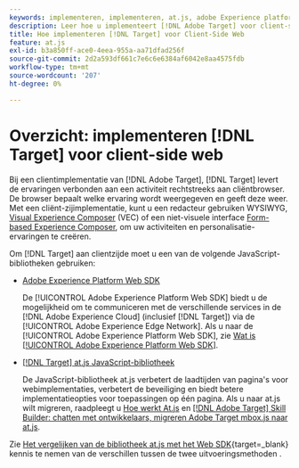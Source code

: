 ```yaml
---
keywords: implementeren, implementeren, at.js, adobe Experience platform web sdk, aep web sdk
description: Leer hoe u implementeert [!DNL Adobe Target] voor client-side web met de [!DNL Adobe Experience Platform Web SDK] (AEP Web SDK) of de JavaScript-bibliotheek at.js.
title: Hoe implementeren [!DNL Target] voor Client-Side Web
feature: at.js
exl-id: b3a850ff-ace0-4eea-955a-aa71dfad256f
source-git-commit: 2d2a593df661c7e6c6e6384af6042e8aa4575fdb
workflow-type: tm+mt
source-wordcount: '207'
ht-degree: 0%

---
```


# Overzicht: implementeren [!DNL Target] voor client-side web

Bij een clientimplementatie van [!DNL Adobe Target], [!DNL Target] levert de ervaringen verbonden aan een activiteit rechtstreeks aan cliëntbrowser. De browser bepaalt welke ervaring wordt weergegeven en geeft deze weer. Met een cliënt-zijimplementatie, kunt u een redacteur gebruiken WYSIWYG, [Visual Experience Composer](https://experienceleague.adobe.com/docs/target/using/experiences/vec/visual-experience-composer.html) (VEC) of een niet-visuele interface [Form-based Experience Composer](https://experienceleague.adobe.com/docs/target/using/experiences/form-experience-composer.html), om uw activiteiten en personalisatie-ervaringen te creëren.

Om [!DNL Target] aan clientzijde moet u een van de volgende JavaScript-bibliotheken gebruiken:

* [Adobe Experience Platform Web SDK](/help/dev/implement/client-side/aep-web-sdk.md)

  De [!UICONTROL Adobe Experience Platform Web SDK] biedt u de mogelijkheid om te communiceren met de verschillende services in de [!DNL Adobe Experience Cloud] (inclusief [!DNL Target]) via de [!UICONTROL Adobe Experience Edge Network]. Als u naar de [!UICONTROL Adobe Experience Platform Web SDK], zie [Wat is [!UICONTROL Adobe Experience Platform Web SDK]](/help/dev/implement/client-side/aep-web-sdk.md).

* [[!DNL Target] at.js JavaScript-bibliotheek](/help/dev/implement/client-side/atjs/how-atjs-works/overview.md)

  De JavaScript-bibliotheek at.js verbetert de laadtijden van pagina&#39;s voor webimplementaties, verbetert de beveiliging en biedt betere implementatieopties voor toepassingen op één pagina. Als u naar at.js wilt migreren, raadpleegt u [Hoe werkt At.js](/help/dev/implement/client-side/atjs/how-atjs-works/overview.md) en [[!DNL Adobe Target] Skill Builder: chatten met ontwikkelaars, migreren Adobe Target mbox.js naar at.js](https://seminars.adobeconnect.com/ptdo6mfo6qn6/?proto=true).


Zie [Het vergelijken van de bibliotheek at.js met het Web SDK](https://experienceleague.adobe.com/en/docs/experience-platform/web-sdk/personalization/adobe-target/web-sdk-atjs-comparison){target=_blank} kennis te nemen van de verschillen tussen de twee uitvoeringsmethoden .